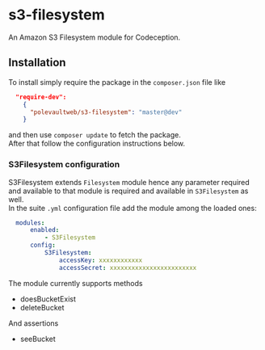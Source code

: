s3-filesystem
==========

An Amazon S3 Filesystem module for Codeception.

## Installation
To install simply require the package in the `composer.json` file like

```json
  "require-dev":
    {
      "polevaultweb/s3-filesystem": "master@dev"
    }
```
    
and then use `composer update` to fetch the package.  
After that  follow the configuration instructions below.

### S3Filesystem configuration
S3Filesystem extends `Filesystem` module hence any parameter required and available to that module is required and available in `S3Filesystem` as well.  
In the suite `.yml` configuration file add the module among the loaded ones:

```yml
  modules:
      enabled:
          - S3Filesystem
      config:
          S3Filesystem:
              accessKey: xxxxxxxxxxxx
              accessSecret: xxxxxxxxxxxxxxxxxxxxxxxx
``` 

The module currently supports methods

* doesBucketExist
* deleteBucket

And assertions

* seeBucket